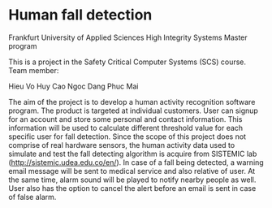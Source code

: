 # Human fall detection

Frankfurt University of Applied Sciences High Integrity Systems Master program

This is a project in the Safety Critical Computer Systems (SCS) course. Team member:

Hieu Vo
Huy Cao
Ngoc Dang
Phuc Mai

The aim of the project is to develop a human activity recognition software program. The product is targeted at individual customers. User can signup for an account and store some personal and contact information. This information will be used to calculate different threshold value for each specific user for fall detection. Since the scope of this project does not comprise of real hardware sensors, the human activity data used to simulate and test the fall detecting algorithm is acquire from SISTEMIC lab (http://sistemic.udea.edu.co/en/). In case of a fall being detected, a warning email message will be sent to medical service and also relative of user. At the same time, alarm sound will be played to notify nearby people as well. User also has the option to cancel the alert before an email is sent in case of false alarm.
